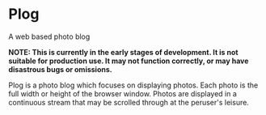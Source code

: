 # Plog
A web based photo blog

**NOTE: This is currently in the early stages of development. It is not suitable
for production use. It may not function correctly, or may have disastrous bugs
or omissions.**

Plog is a photo blog which focuses on displaying photos. Each photo is the full
width or height of the browser window. Photos are displayed in a continuous
stream that may be scrolled through at the peruser's leisure.
